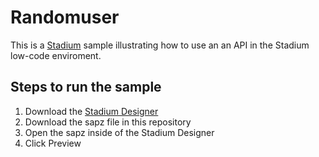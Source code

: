 # Randomuser

This is a [Stadium](https://stadium.software) sample illustrating how to use an an API in the Stadium low-code enviroment.

## Steps to run the sample
1. Download the [Stadium Designer](https://stadium.software/download)
2. Download the sapz file in this repository
3. Open the sapz inside of the Stadium Designer
4. Click Preview

